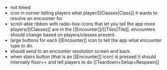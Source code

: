 - not timed
- icon in corner telling players what player/[[Classes|Class]] it wants to resolve an encounter for
- scroll-able ribbon with radio-box-icons that let you tell the app more players/[[Classes]] are in the [[Encounter]]/[[Tiles|Tile]]. encounters should change based on players/classes present.
- large buttons for each [[Encounter]] icon to tell the app what encounter type to do.
- should send to an encounter resolution screen and back.
- when stairs button (that is an [[Encounter]] icon) is pressed it should internally floor++ and tell players to do [[Teardown+Setup+Respawn]]